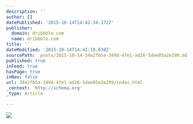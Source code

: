 ```yaml
---
description: ''
author: []
datePublished: '2015-10-14T14:42:34.172Z'
publisher:
  domain: dribbble.com
  name: dribbble.com
title: ''
dateModified: '2015-10-14T14:41:19.038Z'
sourcePath: _posts/2015-10-14-34e2fb5a-349d-4fe1-ad26-5dee05a2e299.md
published: true
inFeed: true
hasPage: true
inNav: false
url: 34e2fb5a-349d-4fe1-ad26-5dee05a2e299/index.html
_context: 'http://schema.org'
_type: Article

---
```

![](https://d13yacurqjgara.cloudfront.net/users/2014/screenshots/2082954/gravitons-logo.png)